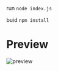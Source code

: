 run `node index.js`

buid `npm install`
# Preview
![preview](https://cdn.discordapp.com/attachments/1335597135202353224/1384140519398965288/20250616_185956.jpg?ex=685158cf&is=6850074f&hm=61c56388f079e73b08a70c647f2991f78b5a908120c29ac819811abfbbee2b6c&)
